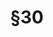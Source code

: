 ---
title: "§30"
draft: false
exceptions:
- info52b
memberstates:
- CZ
score: 3
compensation:
- 
remarks: |
 


link: "http://www.zakonyprolidi.cz/cs/2000-121#p30"
---